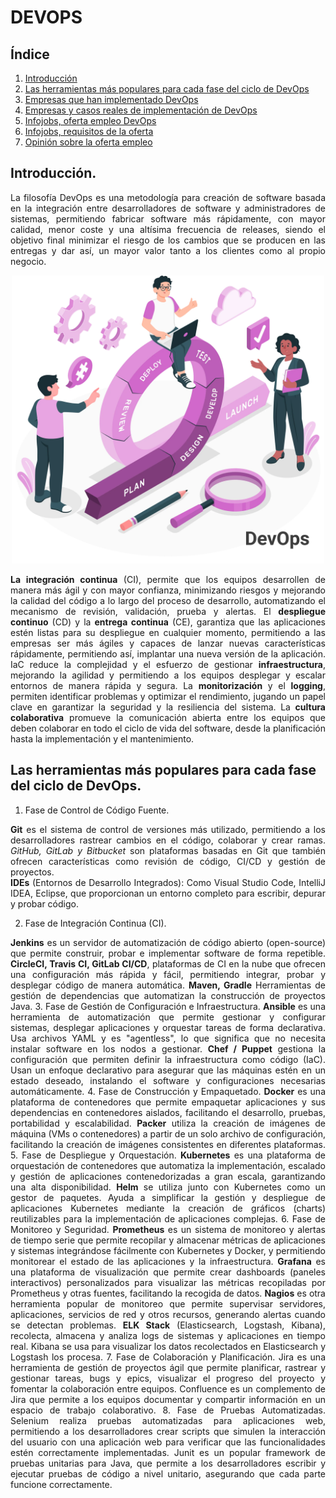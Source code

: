 # DEVOPS

## Índice
1. [Introducción](#introducción)
2. [Las herramientas más populares para cada fase del ciclo de DevOps](#las-herramientas-más-populares)
3. [Empresas que han implementado DevOps](#empresas-que-han-implementado-devops)
4. [Empresas y casos reales de implementación de DevOps](#Empresas-y-casos-reales-de-implementación-dedevops)
5. [Infojobs, oferta empleo DevOps](#Infojobs,-oferta-empleo-DevOps)
6. [Infojobs, requisitos de la oferta](#Infojobs,-requisitos-de-la-oferta)
7. [Opinión sobre la oferta empleo](#Opinión-sobre-la-oferta-empleo)

## Introducción.

<p align="justify">
La filosofía DevOps es una metodología para creación de software basada en la integración entre desarrolladores de software y administradores de sistemas, permitiendo fabricar software más rápidamente, con mayor calidad, menor coste y una altísima frecuencia de releases, siendo el objetivo final minimizar el riesgo de los cambios que se producen en las entregas y dar así, un mayor valor tanto a los clientes como al propio negocio.
</p>  
<div align="center">  
<img src="img/DevOps.png" alt="DevOps" width="500" height="auto">
</div>

<p align="justify">
<strong>La integración continua</strong> (CI), permite que los equipos desarrollen de manera más ágil y con mayor confianza, minimizando riesgos y mejorando la calidad del código a lo largo del proceso de desarrollo, automatizando el mecanismo de revisión, validación, prueba y alertas.
El <strong>despliegue continuo</strong> (CD) y la <strong>entrega continua</strong> (CE), garantiza que las aplicaciones estén listas para su despliegue en cualquier momento, permitiendo a las empresas ser más ágiles y capaces de lanzar nuevas características rápidamente, permitiendo así, implantar una nueva versión de la aplicación.
IaC reduce la complejidad y el esfuerzo de gestionar <strong>infraestructura</strong>, mejorando la agilidad y permitiendo a los equipos desplegar y escalar entornos de manera rápida y segura.
La <strong>monitorización</strong> y el <strong>logging</strong>, permiten identificar problemas y optimizar el rendimiento, jugando un papel clave en garantizar la seguridad y la resiliencia del sistema.
La <strong>cultura colaborativa</strong> promueve la comunicación abierta entre los equipos que deben colaborar en todo el ciclo de vida del software, desde la planificación hasta la implementación y el mantenimiento. 
</p>

## Las herramientas más populares para cada fase del ciclo de DevOps.
<div align="justify"> 
  
1.  Fase de Control de Código Fuente.
  
<strong>Git</strong> es el sistema de control de versiones más utilizado, permitiendo a los desarrolladores rastrear cambios en el código, colaborar y crear ramas. 
<em>GitHub, GitLab y Bitbucket</em> son plataformas basadas en Git que también ofrecen características como revisión de código, CI/CD y gestión de proyectos.   
<strong>IDEs</strong> (Entornos de Desarrollo Integrados): Como Visual Studio Code, IntelliJ IDEA, Eclipse, que proporcionan un entorno completo para escribir, depurar y probar código.

2.	Fase de Integración Continua (CI).
   
<strong>Jenkins</strong> es un servidor de automatización de código abierto (open-source) que permite construir, probar e implementar software de forma repetible. 
**CircleCI, Travis CI, GitLab CI/CD**, plataformas de CI en la nube que ofrecen una configuración más rápida y fácil, permitiendo integrar, probar y desplegar código de manera automática. 
**Maven, Gradle** Herramientas de gestión de dependencias que automatizan la construcción de proyectos Java.
3.	Fase de Gestión de Configuración e Infraestructura.
**Ansible** es una herramienta de automatización que permite gestionar y configurar sistemas, desplegar aplicaciones y orquestar tareas de forma declarativa. Usa archivos YAML y es "agentless", lo que significa que no necesita instalar software en los nodos a gestionar.
__Chef / Puppet__  gestiona la configuración que permiten definir la infraestructura como código (IaC). Usan un enfoque declarativo para asegurar que las máquinas estén en un estado deseado, instalando el software y configuraciones necesarias automáticamente.
4.	Fase de Construcción y Empaquetado.
**Docker** es una plataforma de contenedores que permite empaquetar aplicaciones y sus dependencias en contenedores aislados, facilitando el desarrollo, pruebas,  portabilidad y escalabilidad.
**Packer** utiliza la creación de imágenes de máquina (VMs o contenedores) a partir de un solo archivo de configuración, facilitando la creación de imágenes consistentes en diferentes plataformas.
5.	Fase de Despliegue y Orquestación.
**Kubernetes** es una plataforma de orquestación de contenedores que automatiza la implementación, escalado y gestión de aplicaciones contenedorizadas a gran escala, garantizando una alta disponibilidad.
**Helm** se utiliza junto con Kubernetes como un gestor de paquetes. Ayuda a simplificar la gestión y despliegue de aplicaciones Kubernetes mediante la creación de gráficos (charts) reutilizables para la implementación de aplicaciones complejas.
6.	Fase de Monitoreo y Seguridad.
**Prometheus** es un sistema de monitoreo y alertas de tiempo serie que permite recopilar y almacenar métricas de aplicaciones y sistemas integrándose fácilmente con Kubernetes y Docker, y permitiendo monitorear el estado de las aplicaciones y la infraestructura.
**Grafana** es una plataforma de visualización que permite crear dashboards (paneles interactivos) personalizados para visualizar las métricas recopiladas por Prometheus y otras fuentes, facilitando la recogida de datos.
**Nagios** es otra herramienta popular de monitoreo que permite supervisar servidores, aplicaciones, servicios de red y otros recursos, generando alertas cuando se detectan problemas.
**ELK Stack** (Elasticsearch, Logstash, Kibana), recolecta, almacena y analiza logs de sistemas y aplicaciones en tiempo real. Kibana se usa para visualizar los datos recolectados en Elasticsearch y Logstash los procesa.
7.	Fase de Colaboración y Planificación.
Jira es una herramienta de gestión de proyectos ágil que permite planificar, rastrear y gestionar tareas, bugs y epics, visualizar el progreso del proyecto y fomentar la colaboración entre equipos.
Confluence es un complemento de Jira que permite a los equipos documentar y compartir información en un espacio de trabajo colaborativo.
8.	Fase de Pruebas Automatizadas.
Selenium realiza pruebas automatizadas para aplicaciones web, permitiendo a los desarrolladores crear scripts que simulen la interacción del usuario con una aplicación web para verificar que las funcionalidades estén correctamente implementadas.
Junit es un popular framework de pruebas unitarias para Java, que permite a los desarrolladores escribir y ejecutar pruebas de código a nivel unitario, asegurando que cada parte funcione correctamente.
</div>













